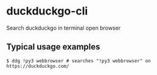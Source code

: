 
# duckduckgo-cli
Search duckduckgo in terminal open browser

## Typical usage examples
```
$ ddg !py3 webbrowser # searches "!py3 webbrowser" on https://duckduckgo.com/
```
